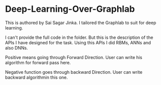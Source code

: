 Deep-Learning-Over-Graphlab
===========================

This is authored by Sai Sagar Jinka. I tailored the Graphlab to suit for deep learning.

I can't provide the full code in the folder. But this is the description of the APIs I have designed for the task. Using this APIs 
I did RBMs, ANNs and also DNNs. 

Positive means going through Forward Direction. User can write his algorithm for forward pass here.

Negative function goes through backward Direction. User can write backward algorithmin this one.
